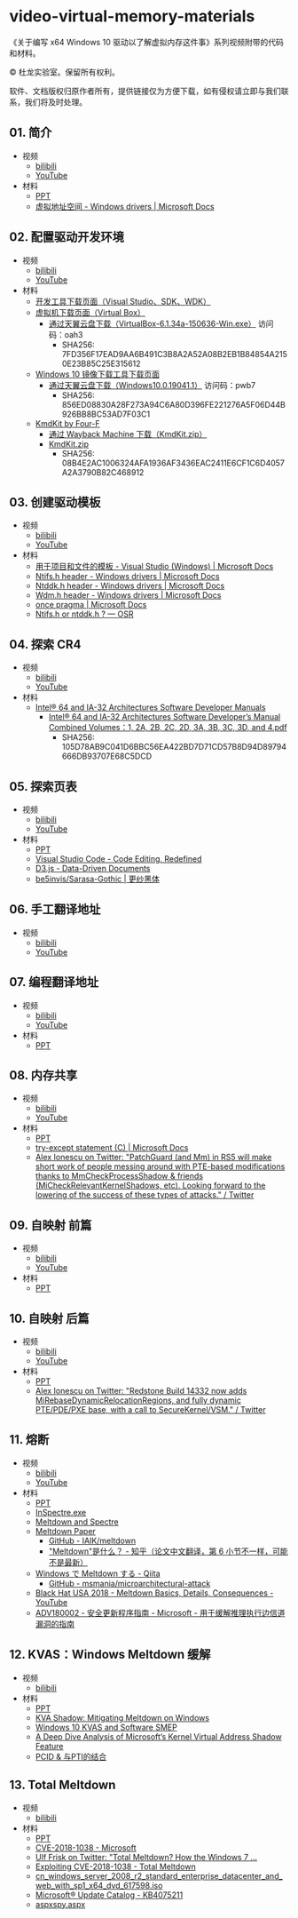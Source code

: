# video-virtual-memory-materials
《关于编写 x64 Windows 10 驱动以了解虚拟内存这件事》系列视频附带的代码和材料。

© 杜龙实验室。保留所有权利。

软件、文档版权归原作者所有，提供链接仅为方便下载，如有侵权请立即与我们联系，我们将及时处理。

## 01. 简介
- 视频
  - [bilibili](https://www.bilibili.com/video/BV1cT411F7f4/)
  - [YouTube](https://youtu.be/Y6pdQGDOVA4)
- 材料
  - [PPT](Resources/01.pptx)
  - [虚拟地址空间 - Windows drivers | Microsoft Docs](https://docs.microsoft.com/zh-cn/windows-hardware/drivers/gettingstarted/virtual-address-spaces)

## 02. 配置驱动开发环境
- 视频
  - [bilibili](https://www.bilibili.com/video/BV1wY4y1n77F/)
  - [YouTube](https://youtu.be/ywMCQYVThj4)
- 材料
    - [开发工具下载页面（Visual Studio、SDK、WDK）](https://docs.microsoft.com/zh-cn/windows-hardware/drivers/download-the-wdk)
    - [虚拟机下载页面（Virtual Box）](https://www.virtualbox.org/wiki/Downloads)
        - [通过天翼云盘下载（VirtualBox-6.1.34a-150636-Win.exe）](https://cloud.189.cn/web/share?code=n2mUJnueENfa) 访问码：oah3
            - SHA256: 7FD356F17EAD9AA6B491C3B8A2A52A08B2EB1B84854A2150E23B85C25E315612
    - [Windows 10 镜像下载工具下载页面](https://www.microsoft.com/zh-cn/software-download/windows10)
        - [通过天翼云盘下载（Windows10.0.19041.1）](https://cloud.189.cn/web/share?code=Mv6VF3JfYzqu) 访问码：pwb7
            - SHA256: 856ED08830A28F273A94C6A80D396FE221276A5F06D44B926BB8BC53AD7F03C1
    - [KmdKit by Four-F](http://four-f.narod.ru/)
        - [通过 Wayback Machine 下载（KmdKit.zip）](https://web.archive.org/web/20070327162529/http://www.freewebs.com/four-f/KmdKit/KmdKit.zip)
        - [KmdKit.zip](Resources/KmdKit.zip)
            - SHA256: 08B4E2AC1006324AFA1936AF3436EAC2411E6CF1C6D4057A2A3790B82C468912

## 03. 创建驱动模板
- 视频
  - [bilibili](https://www.bilibili.com/video/BV1FB4y1W7Z8/)
  - [YouTube](https://youtu.be/3moyxuQEOaQ)
- 材料
    - [用于项目和文件的模板 - Visual Studio (Windows) | Microsoft Docs](https://docs.microsoft.com/zh-cn/visualstudio/ide/creating-project-and-item-templates?view=vs-2022)
    - [Ntifs.h header - Windows drivers | Microsoft Docs](https://docs.microsoft.com/zh-cn/windows-hardware/drivers/ddi/ntifs/)
    - [Ntddk.h header - Windows drivers | Microsoft Docs](https://docs.microsoft.com/zh-cn/windows-hardware/drivers/ddi/ntddk/)
    - [Wdm.h header - Windows drivers | Microsoft Docs](https://docs.microsoft.com/zh-cn/windows-hardware/drivers/ddi/wdm/)
    - [once pragma | Microsoft Docs](https://docs.microsoft.com/zh-cn/cpp/preprocessor/once?view=msvc-170)
    - [Ntifs.h or ntddk.h ? — OSR](https://community.osr.com/discussion/283630/ntifs-h-or-ntddk-h)

## 04. 探索 CR4
- 视频
  - [bilibili](https://www.bilibili.com/video/BV1Ar4y1E7TH/)
  - [YouTube](https://youtu.be/IOmyMX6ZZy4)
- 材料
    - [Intel® 64 and IA-32 Architectures Software Developer Manuals ](https://www.intel.com/content/www/us/en/developer/articles/technical/intel-sdm.html)
        - [Intel® 64 and IA-32 Architectures Software Developer’s Manual Combined Volumes：1, 2A, 2B, 2C, 2D, 3A, 3B, 3C, 3D, and 4.pdf](Resources/Intel%C2%AE%2064%20and%20IA-32%20Architectures%20Software%20Developer%E2%80%99s%20Manual%20Combined%20Volumes%EF%BC%9A1,%202A,%202B,%202C,%202D,%203A,%203B,%203C,%203D,%20and%204.pdf)
            - SHA256: 105D78AB9C041D6BBC56EA422BD7D71CD57B8D94D89794666DB93707E68C5DCD

## 05. 探索页表
- 视频
  - [bilibili](https://www.bilibili.com/video/BV1vG411b7ep/)
  - [YouTube](https://youtu.be/-fUV4nj6M6o)
- 材料
  - [PPT](Resources/05.pptx)
  - [Visual Studio Code - Code Editing. Redefined](https://code.visualstudio.com/)
  - [D3.js - Data-Driven Documents](https://d3js.org/)
  - [be5invis/Sarasa-Gothic | 更纱黑体](https://github.com/be5invis/Sarasa-Gothic)
  
## 06. 手工翻译地址
- 视频
  - [bilibili](https://www.bilibili.com/video/BV1iv4y1F78U/)
  - [YouTube](https://youtu.be/eepRnrliDhY)

## 07. 编程翻译地址
- 视频
  - [bilibili](https://www.bilibili.com/video/BV1QN4y1G7zv/)
  - [YouTube](https://youtu.be/GeLei8KDfhk)
- 材料
  - [PPT](Resources/07.pptx)

## 08. 内存共享
- 视频
  - [bilibili](https://www.bilibili.com/video/BV1MN4y1c7nX/)
  - [YouTube](https://youtu.be/yrNGGFIE07c)
- 材料
  - [PPT](Resources/08.pptx)
  - [try-except statement (C) | Microsoft Docs](https://docs.microsoft.com/zh-cn/cpp/c-language/try-except-statement-c)
  - [Alex Ionescu on Twitter: "PatchGuard (and Mm) in RS5 will make short work of people messing around with PTE-based modifications thanks to MmCheckProcessShadow &amp; friends (MiCheckRelevantKernelShadows, etc). Looking forward to the lowering of the success of these types of attacks." / Twitter](https://twitter.com/aionescu/status/992260939574534144)

## 09. 自映射 前篇
- 视频
  - [bilibili](https://www.bilibili.com/video/BV1iY4y1T7F2/)
  - [YouTube](https://youtu.be/KHwzOlJu318)
- 材料
  - [PPT](Resources/09.pptx)

## 10. 自映射 后篇
- 视频
  - [bilibili](https://www.bilibili.com/video/BV1k14y1s7Aw/)
  - [YouTube](https://youtu.be/hrkJQ80wbSs)
- 材料
  - [PPT](Resources/10.pptx)
  - [Alex Ionescu on Twitter: "Redstone Build 14332 now adds MiRebaseDynamicRelocationRegions, and fully dynamic PTE/PDE/PXE base, with a call to SecureKernel/VSM." / Twitter](https://twitter.com/aionescu/status/725388108187852800)

## 11. 熔断
- 视频
  - [bilibili](https://www.bilibili.com/video/BV1qV4y1T7Gz/)
  - [YouTube](https://youtu.be/rRxzImUUWYc)
- 材料
  - [PPT](Resources/11.pptx)
  - [InSpectre.exe](https://www.grc.com/inspectre.htm)
  - [Meltdown and Spectre](https://meltdownattack.com/)
  - [Meltdown Paper](https://meltdownattack.com/meltdown.pdf)
      - [GitHub - IAIK/meltdown](https://github.com/IAIK/meltdown)
      - ["Meltdown"是什么？ - 知乎（论文中文翻译，第 6 小节不一样，可能不是最新）](https://zhuanlan.zhihu.com/p/33621030)
  - [Windows で Meltdown する - Qiita](https://qiita.com/msmania/items/794e3dbe82db86c4c4e6)
      - [GitHub - msmania/microarchitectural-attack](https://github.com/msmania/microarchitectural-attack)
  - [Black Hat USA 2018 - Meltdown Basics, Details, Consequences - YouTube](https://www.youtube.com/watch?v=Njgoed0lv0A)
  - [ADV180002 - 安全更新程序指南 - Microsoft - 用于缓解推理执行边信道漏洞的指南](https://msrc.microsoft.com/update-guide/zh-cn/vulnerability/ADV180002)

## 12. KVAS：Windows Meltdown 缓解
- 视频
  - [bilibili](https://www.bilibili.com/video/BV1pD4y1a7hP/)
- 材料
  - [PPT](Resources/12.pptx)
  - [KVA Shadow: Mitigating Meltdown on Windows](https://msrc-blog.microsoft.com/2018/03/23/kva-shadow-mitigating-meltdown-on-windows/)
  - [Windows 10 KVAS and Software SMEP](https://wumb0.in/windows-10-kvas-and-software-smep.html)
  - [A Deep Dive Analysis of Microsoft’s Kernel Virtual Address Shadow Feature](https://www.fortinet.com/blog/threat-research/a-deep-dive-analysis-of-microsoft-s-kernel-virtual-address-shadow-feature)
  - [PCID & 与PTI的结合](http://happyseeker.github.io/kernel/2018/05/04/pti-and-pcid.html)

## 13. Total Meltdown
- 视频
  - [bilibili](https://www.bilibili.com/video/BV1LT411y739/)
- 材料
  - [PPT](Resources/13.pptx)
  - [CVE-2018-1038 - Microsoft](https://msrc.microsoft.com/en-US/security-guidance/advisory/CVE-2018-1038)
  - [Ulf Frisk on Twitter: "Total Meltdown? How the Windows 7 ...](https://twitter.com/ulffrisk/status/978657135130181632)
  - [Exploiting CVE-2018-1038 - Total Meltdown](https://blog.xpnsec.com/total-meltdown-cve-2018-1038/)
  - [cn_windows_server_2008_r2_standard_enterprise_datacenter_and_web_with_sp1_x64_dvd_617598.iso](ed2k://|file|cn_windows_server_2008_r2_standard_enterprise_datacenter_and_web_with_sp1_x64_dvd_617598.iso|3368839168|D282F613A80C2F45FF23B79212A3CF67|/)
  - [Microsoft® Update Catalog - KB4075211](https://www.catalog.update.microsoft.com/Search.aspx?q=KB4075211)
  - [aspxspy.aspx](https://github.com/tennc/webshell/blob/master/net-friend/aspx/aspxspy.aspx)

